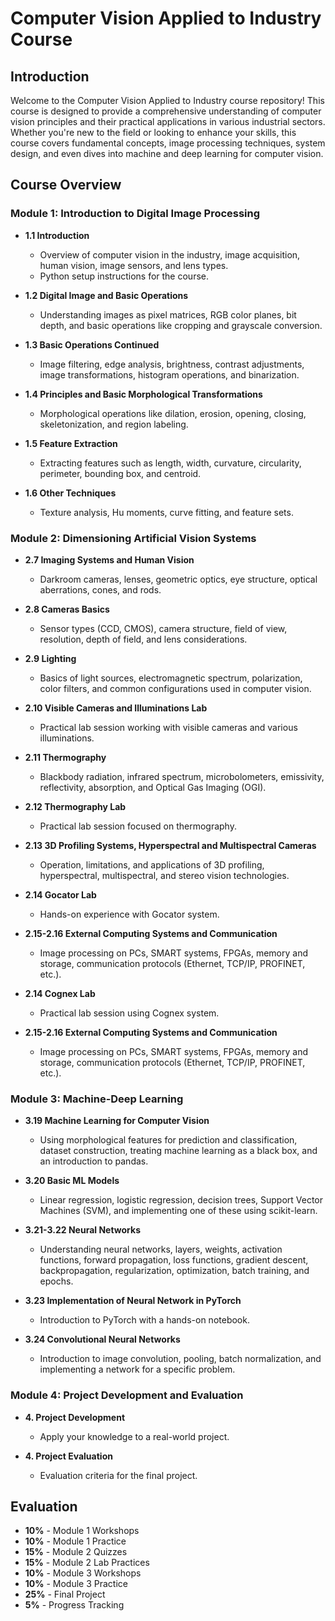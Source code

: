 # Computer Vision Applied to Industry Course

## Introduction

Welcome to the Computer Vision Applied to Industry course repository! This course is designed to provide a comprehensive understanding of computer vision principles and their practical applications in various industrial sectors. Whether you're new to the field or looking to enhance your skills, this course covers fundamental concepts, image processing techniques, system design, and even dives into machine and deep learning for computer vision.

## Course Overview

### Module 1: Introduction to Digital Image Processing
- **1.1 Introduction**
  - Overview of computer vision in the industry, image acquisition, human vision, image sensors, and lens types.
  - Python setup instructions for the course.

- **1.2 Digital Image and Basic Operations**
  - Understanding images as pixel matrices, RGB color planes, bit depth, and basic operations like cropping and grayscale conversion.

- **1.3 Basic Operations Continued**
  - Image filtering, edge analysis, brightness, contrast adjustments, image transformations, histogram operations, and binarization.

- **1.4 Principles and Basic Morphological Transformations**
  - Morphological operations like dilation, erosion, opening, closing, skeletonization, and region labeling.

- **1.5 Feature Extraction**
  - Extracting features such as length, width, curvature, circularity, perimeter, bounding box, and centroid.
  
- **1.6 Other Techniques**
  - Texture analysis, Hu moments, curve fitting, and feature sets.

### Module 2: Dimensioning Artificial Vision Systems
- **2.7 Imaging Systems and Human Vision**
  - Darkroom cameras, lenses, geometric optics, eye structure, optical aberrations, cones, and rods.

- **2.8 Cameras Basics**
  - Sensor types (CCD, CMOS), camera structure, field of view, resolution, depth of field, and lens considerations.

- **2.9 Lighting**
  - Basics of light sources, electromagnetic spectrum, polarization, color filters, and common configurations used in computer vision.

- **2.10 Visible Cameras and Illuminations Lab**
  - Practical lab session working with visible cameras and various illuminations.

- **2.11 Thermography**
  - Blackbody radiation, infrared spectrum, microbolometers, emissivity, reflectivity, absorption, and Optical Gas Imaging (OGI).

- **2.12 Thermography Lab**
  - Practical lab session focused on thermography.

- **2.13 3D Profiling Systems, Hyperspectral and Multispectral Cameras**
  - Operation, limitations, and applications of 3D profiling, hyperspectral, multispectral, and stereo vision technologies.

- **2.14 Gocator Lab**
  - Hands-on experience with Gocator system.

- **2.15-2.16 External Computing Systems and Communication**
  - Image processing on PCs, SMART systems, FPGAs, memory and storage, communication protocols (Ethernet, TCP/IP, PROFINET, etc.).

- **2.14 Cognex Lab**
  - Practical lab session using Cognex system.

- **2.15-2.16 External Computing Systems and Communication**
  - Image processing on PCs, SMART systems, FPGAs, memory and storage, communication protocols (Ethernet, TCP/IP, PROFINET, etc.).

### Module 3: Machine-Deep Learning
- **3.19 Machine Learning for Computer Vision**
  - Using morphological features for prediction and classification, dataset construction, treating machine learning as a black box, and an introduction to pandas.

- **3.20 Basic ML Models**
  - Linear regression, logistic regression, decision trees, Support Vector Machines (SVM), and implementing one of these using scikit-learn.

- **3.21-3.22 Neural Networks**
  - Understanding neural networks, layers, weights, activation functions, forward propagation, loss functions, gradient descent, backpropagation, regularization, optimization, batch training, and epochs.

- **3.23 Implementation of Neural Network in PyTorch**
  - Introduction to PyTorch with a hands-on notebook.

- **3.24 Convolutional Neural Networks**
  - Introduction to image convolution, pooling, batch normalization, and implementing a network for a specific problem.

### Module 4: Project Development and Evaluation
- **4. Project Development**
  - Apply your knowledge to a real-world project.

- **4. Project Evaluation**
  - Evaluation criteria for the final project.

## Evaluation

- **10%** - Module 1 Workshops
- **10%** - Module 1 Practice
- **15%** - Module 2 Quizzes
- **15%** - Module 2 Lab Practices
- **10%** - Module 3 Workshops
- **10%** - Module 3 Practice
- **25%** - Final Project
- **5%** - Progress Tracking

